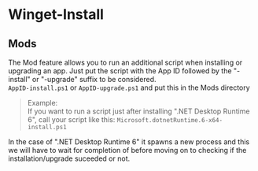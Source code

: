 # Winget-Install

## Mods

The Mod feature allows you to run an additional script when installing or upgrading an app.
Just put the script with the App ID followed by the "-install" or "-upgrade" suffix to be considered.  
`AppID-install.ps1` or `AppID-upgrade.ps1`
and put this in the Mods directory  
> Example:  
> If you want to run a script just after installing ".NET Desktop Runtime 6", call your script like this:
> `Microsoft.dotnetRuntime.6-x64-install.ps1`

In the case of ".NET Desktop Runtime 6" it spawns a new process and this we will have to wait for completion of before moving on to checking if the installation/upgrade suceeded or not.
